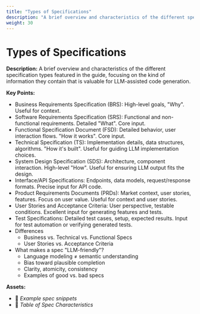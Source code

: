 ```yaml
---
title: "Types of Specifications"
description: "A brief overview and characteristics of the different specification types featured in the guide, focusing on the kind of information they contain that is valuable for LLM-assisted code generation."
weight: 30
---
```


# Types of Specifications

**Description:** A brief overview and characteristics of the different specification types featured in the guide, focusing on the kind of information they contain that is valuable for LLM-assisted code generation.

**Key Points:**  
  * Business Requirements Specification (BRS): High-level goals, "Why". Useful for context.  
  * Software Requirements Specification (SRS): Functional and non-functional requirements. Detailed "What". Core input.  
  * Functional Specification Document (FSD): Detailed behavior, user interaction flows. "How it works". Core input.  
  * Technical Specification (TS): Implementation details, data structures, algorithms. "How it's built". Useful for guiding LLM implementation choices.  
  * System Design Specification (SDS): Architecture, component interaction. High-level "How". Useful for ensuring LLM output fits the design.  
  * Interface/API Specifications: Endpoints, data models, request/response formats. Precise input for API code.  
  * Product Requirements Documents (PRDs): Market context, user stories, features. Focus on user value. Useful for context and user stories.  
  * User Stories and Acceptance Criteria: User perspective, testable conditions. Excellent input for generating features and tests.  
  * Test Specifications: Detailed test cases, setup, expected results. Input for test automation or verifying generated tests.
  * Differences
    * Business vs. Technical vs. Functional Specs
    * User Stories vs. Acceptance Criteria
  * What makes a spec "LLM-friendly"?
    * Language modeling ≠ semantic understanding
    * Bias toward plausible completion
    * Clarity, atomicity, consistency
    * Examples of good vs. bad specs

**Assets:**
  * 📄 *Example spec snippets*
  * 📄 *Table of Spec Characteristics*
